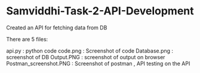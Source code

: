 # Samviddhi-Task-2-API-Development


Created an API for fetching data from DB

There are 5 files:

api.py : python code
code.png : Screenshot of code
Database.png : screenshot of DB
Output.PNG : screenshot of output on browser
Postman_screenshot.PNG : Screenshot of postman , API testing on the API
